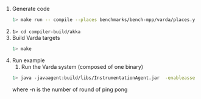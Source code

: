 
1. Generate code
    ```bash
    1> make run -- compile --places benchmarks/bench-mpp/varda/places.yml --targets benchmarks/bench-mpp/varda/targets.yml --filename benchmarks/bench-mpp/varda/bench.varch --impl benchmarks/libbench.vimpl --impl benchmarks/bench-mpp/varda/bench.vimpl --provenance 0
    ```
1. ```1> cd compiler-build/akka```
1. Build Varda targets
    ```bash
    1> make
    ```
1. Run example
    1. Run the Varda system (composed of one binary)
    ```bash
    1> java -javaagent:build/libs/InstrumentationAgent.jar  -enableassertions -jar build/libs/main.jar -ip 127.0.0.1 -p 25520 -s akka://systemProject_name@127.0.0.1:25520 -l 8080 -vp placeB -n 100 -warmup 100 -payload 10
    ```
    where
    -n is the number of round of ping pong